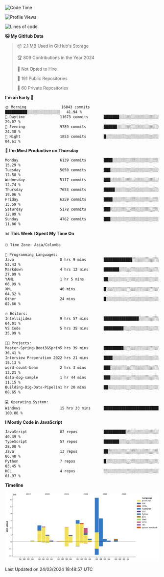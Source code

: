 
<!--START_SECTION:waka-->
![Code Time](http://img.shields.io/badge/Code%20Time-1%2C612%20hrs%2059%20mins-blue)

![Profile Views](http://img.shields.io/badge/Profile%20Views-0-blue)

![Lines of code](https://img.shields.io/badge/From%20Hello%20World%20I%27ve%20Written-27.4%20million%20lines%20of%20code-blue)

**🐱 My GitHub Data** 

> 📦 2.1 MB Used in GitHub's Storage 
 > 
> 🏆 809 Contributions in the Year 2024
 > 
> 🚫 Not Opted to Hire
 > 
> 📜 191 Public Repositories 
 > 
> 🔑 60 Private Repositories 
 > 
**I'm an Early 🐤** 

```text
🌞 Morning                16843 commits       ██████████░░░░░░░░░░░░░░░   41.94 % 
🌆 Daytime                11673 commits       ███████░░░░░░░░░░░░░░░░░░   29.07 % 
🌃 Evening                9789 commits        ██████░░░░░░░░░░░░░░░░░░░   24.38 % 
🌙 Night                  1853 commits        █░░░░░░░░░░░░░░░░░░░░░░░░   04.61 % 
```
📅 **I'm Most Productive on Thursday** 

```text
Monday                   6139 commits        ████░░░░░░░░░░░░░░░░░░░░░   15.29 % 
Tuesday                  5050 commits        ███░░░░░░░░░░░░░░░░░░░░░░   12.58 % 
Wednesday                5117 commits        ███░░░░░░░░░░░░░░░░░░░░░░   12.74 % 
Thursday                 7653 commits        █████░░░░░░░░░░░░░░░░░░░░   19.06 % 
Friday                   6259 commits        ████░░░░░░░░░░░░░░░░░░░░░   15.59 % 
Saturday                 5178 commits        ███░░░░░░░░░░░░░░░░░░░░░░   12.89 % 
Sunday                   4762 commits        ███░░░░░░░░░░░░░░░░░░░░░░   11.86 % 
```


📊 **This Week I Spent My Time On** 

```text
🕑︎ Time Zone: Asia/Colombo

💬 Programming Languages: 
Java                     8 hrs 9 mins        █████████████░░░░░░░░░░░░   52.43 % 
Markdown                 4 hrs 12 mins       ███████░░░░░░░░░░░░░░░░░░   27.09 % 
YAML                     1 hr 5 mins         ██░░░░░░░░░░░░░░░░░░░░░░░   06.99 % 
XML                      40 mins             █░░░░░░░░░░░░░░░░░░░░░░░░   04.32 % 
Other                    24 mins             █░░░░░░░░░░░░░░░░░░░░░░░░   02.66 % 

🔥 Editors: 
Intellijidea             9 hrs 57 mins       ████████████████░░░░░░░░░   64.01 % 
VS Code                  5 hrs 35 mins       █████████░░░░░░░░░░░░░░░░   35.99 % 

🐱‍💻 Projects: 
Master-Spring-Boot3&Sprin5 hrs 39 mins       █████████░░░░░░░░░░░░░░░░   36.41 % 
Interview Preperation 2022 hrs 21 mins       ████░░░░░░░░░░░░░░░░░░░░░   15.13 % 
word-count-beam          2 hrs 3 mins        ███░░░░░░░░░░░░░░░░░░░░░░   13.21 % 
data-dog-sample          1 hr 44 mins        ███░░░░░░░░░░░░░░░░░░░░░░   11.15 % 
Building-Big-Data-Pipelin1 hr 20 mins        ██░░░░░░░░░░░░░░░░░░░░░░░   08.65 % 

💻 Operating System: 
Windows                  15 hrs 33 mins      █████████████████████████   100.00 % 
```

**I Mostly Code in JavaScript** 

```text
JavaScript               82 repos            ██████████░░░░░░░░░░░░░░░   40.39 % 
TypeScript               57 repos            ███████░░░░░░░░░░░░░░░░░░   28.08 % 
Java                     13 repos            ██░░░░░░░░░░░░░░░░░░░░░░░   06.40 % 
Python                   7 repos             █░░░░░░░░░░░░░░░░░░░░░░░░   03.45 % 
HCL                      4 repos             ░░░░░░░░░░░░░░░░░░░░░░░░░   01.97 % 
```



**Timeline**

![Lines of Code chart](https://raw.githubusercontent.com/ccweerasinghe1994/ccweerasinghe1994/master/assets/bar_graph.png)


 Last Updated on 24/03/2024 18:48:57 UTC
<!--END_SECTION:waka-->
